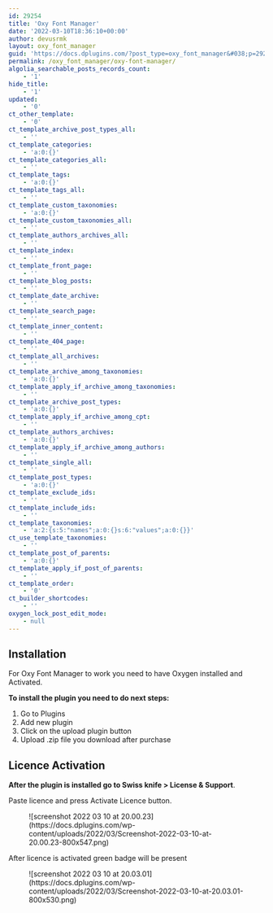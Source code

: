 ```yaml
---
id: 29254
title: 'Oxy Font Manager'
date: '2022-03-10T18:36:10+00:00'
author: devusrmk
layout: oxy_font_manager
guid: 'https://docs.dplugins.com/?post_type=oxy_font_manager&#038;p=29254'
permalink: /oxy_font_manager/oxy-font-manager/
algolia_searchable_posts_records_count:
    - '1'
hide_title:
    - '1'
updated:
    - '0'
ct_other_template:
    - '0'
ct_template_archive_post_types_all:
    - ''
ct_template_categories:
    - 'a:0:{}'
ct_template_categories_all:
    - ''
ct_template_tags:
    - 'a:0:{}'
ct_template_tags_all:
    - ''
ct_template_custom_taxonomies:
    - 'a:0:{}'
ct_template_custom_taxonomies_all:
    - ''
ct_template_authors_archives_all:
    - ''
ct_template_index:
    - ''
ct_template_front_page:
    - ''
ct_template_blog_posts:
    - ''
ct_template_date_archive:
    - ''
ct_template_search_page:
    - ''
ct_template_inner_content:
    - ''
ct_template_404_page:
    - ''
ct_template_all_archives:
    - ''
ct_template_archive_among_taxonomies:
    - 'a:0:{}'
ct_template_apply_if_archive_among_taxonomies:
    - ''
ct_template_archive_post_types:
    - 'a:0:{}'
ct_template_apply_if_archive_among_cpt:
    - ''
ct_template_authors_archives:
    - 'a:0:{}'
ct_template_apply_if_archive_among_authors:
    - ''
ct_template_single_all:
    - ''
ct_template_post_types:
    - 'a:0:{}'
ct_template_exclude_ids:
    - ''
ct_template_include_ids:
    - ''
ct_template_taxonomies:
    - 'a:2:{s:5:"names";a:0:{}s:6:"values";a:0:{}}'
ct_use_template_taxonomies:
    - ''
ct_template_post_of_parents:
    - 'a:0:{}'
ct_template_apply_if_post_of_parents:
    - ''
ct_template_order:
    - '0'
ct_builder_shortcodes:
    - ''
oxygen_lock_post_edit_mode:
    - null
---
```


## Installation

For Oxy Font Manager to work you need to have Oxygen installed and Activated.

**To install the plugin you need to do next steps:**

1. Go to Plugins
2. Add new plugin
3. Click on the upload plugin button
4. Upload .zip file you download after purchase

## Licence Activation

**After the plugin is installed go to Swiss knife &gt; License &amp; Support**.

Paste licence and press Activate Licence button.

<figure class="wp-block-image size-large" id="block-9987a4b9-8f73-4209-87b2-b4c36b13a59f">![screenshot 2022 03 10 at 20.00.23](https://docs.dplugins.com/wp-content/uploads/2022/03/Screenshot-2022-03-10-at-20.00.23-800x547.png)</figure>After licence is activated green badge will be present

<figure class="wp-block-image size-large" id="block-0f3d9b2b-ee47-40fc-bde1-0b5098347b7d">![screenshot 2022 03 10 at 20.03.01](https://docs.dplugins.com/wp-content/uploads/2022/03/Screenshot-2022-03-10-at-20.03.01-800x530.png)</figure>